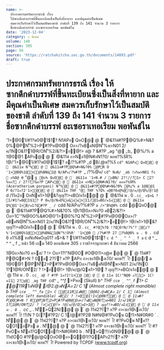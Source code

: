 ```yaml
---
name: >-
  ประกาศกรมทรัพยากรธรณี เรื่อง
  ให้ซากดึกดำบรรพ์ที่ขึ้นทะเบียนซึ่งเป็นสิ่งที่หายาก และมีคุณค่าเป็นพิเศษ
  สมควรเก็บรักษาไว้เป็นสมบัติของชาติ ลำดับที่ 139 ถึง 141 จำนวน 3 รายการ
  ชื่อซากดึกดำบรรพ์ อะเซอราเทอเรียม พอพันธ์ไน
date: '2023-12-04'
category: ง พิเศษ
volume: 140
section: 305
page: 56
source: 'https://ratchakitcha.soc.go.th/documents/14093.pdf'
draft: true
---
```


# ประกาศกรมทรัพยากรธรณี เรื่อง ให้ซากดึกดำบรรพ์ที่ขึ้นทะเบียนซึ่งเป็นสิ่งที่หายาก และมีคุณค่าเป็นพิเศษ สมควรเก็บรักษาไว้เป็นสมบัติของชาติ ลำดับที่ 139 ถึง 141 จำนวน 3 รายการ ชื่อซากดึกดำบรรพ์ อะเซอราเทอเรียม พอพันธ์ไน

'1>@01/#1?พ0@1$1? N1APอ QหO@ @  ํ @&11พ์#?P@Q%#>N&?0%@PN'็%2>P#?Pห@0@ Oล>/?คBคN@N'็%พ>N01 2/ค/1NO&1?1@R/ON'็%2/&?!>อ@!> ลํ@ ? &#?P _ag "@ _b_ ํ@%/% a 1@0@1 APอ@ @  ํ @&11พ์ อ>Nอ1@N#อN1?0/ พอพ?%$์R% !@/'1>@01/#1?พ0@1$1? ล/?%#?P _d B/.@พ?%$์ `cd^ N1APอ QหO@ @  ํ @&11พ์ N'็%@ @  ํ @&11พ์#?P@Q%#>N&?0% @PR O '1>@0Q%1@>@%BN&1@ N/APอ/?%#?P `_ /?%@ค/ `cd^ NลN/ _ab !อ%พ>N01 fc  ห%O@ `e "@ `g ํ@ห% QหO@ @  ํ @&11พ์ '1>N.# / ลBN/ 2?!/์/?1> C 2?%หล? / 2?!/์?&ค?P APอ@ @  ํ @&11พ์ อ>Nอ1@N#อN1?0/ พอพ?%$์R% (Aceratherium porpani) N'็%@ @  ํ @&11พ์#?P@Q%#>N&?0% ํ@%/% a 1@0@1 P 0/?1ห?2'1>ํ@@ @  ํ @&11พ์ THF "@ THF %?Q% อ@0?0อํ@%@!@/ค/@/Q%/@!1@ `d /11ค2อ OหNพ1>1@&?ญญ?!>คBO/ค1อ@ @  ํ @&11พ์ พ . 0 . `cc_ อ$>& ? 1/#1?พ0@1$1? P 0ค/@/NหO%อ&อค>11/@1คBO/ค1อ@ @  ํ @&11พ์ Q%@1'1>B/ค1?Q#?P _ / `cdd N/APอ/?%#?P `a />"B%@0% `cdd @QหO@ @  ํ @&11พ์#?P@Q%#>N&?0% !@/1@0ล>Nอ?0 คB2/&?!> Oล>1C'"N@0O%&#O@0'1>@0%?Q N'็%2>P#?Pห@0@Oล>/?คBคN@N'็%พ>N01 2/ค/1NO&1?1@R/ON'็%2/&?!>อ@!> !@/พ1>1@&?ญญ?!>คBO/ค1อ@ @  ํ @&11พ์ พ . 0 . `cc_ #?Q%?Q !?QO!N/?%"? @/?%'1>@0Q%1@>@%BN&1@N'็%!O%R' '1>@0  /?%#?P 27 ?%0@0% พ . 0 . `cd 6 อ1%B หลNอNพOญ01? อ$>& ? 1/#1?พ0@1$1? ` c d ^ _ ^ ^ _ f a ` c d ^ _ ^ ^ _ f _ หน้า 56 เลม 140 ตอนพิเศษ 305 ง ราชกิจจานุเบกษา 4 ธันวาคม 2566

1@0ล>Nอ?0 ค>ส/ ? !> Oล>1?!"N@0O #O@0!1>ก@ศ @ @  ํ @ 11พ์#?P@Q#>N ? 0อ 2?!/์? ค?P APอ อ>เซอ1@เอเ1ี0/ พอพ?! ์ ไ! ํ@/ a 1@0@1 @PN!็2>P#?Pห@0@Oล>/?คBคN@N!็พ>N01 2/ค/1NO 1?1@R/ON!็2/ ? !>อ@!> !@/ค/@/Qพ1>1@ ? ญญ?!>คBO/ค1อ@ @  ํ @ 11พ์ พ . 0 . `cc_ ลํ@ ? #?P 1ห?2!1>ํ@ @ @  ํ @ 11พ์ 1C!"N@0 ล?1> 1C!พ11 2?ฐ@ _ag THF `cd^ _ ^^_f_ >Pหล (Skull) _b^ THF `cce _ ^^_f` 1> C @11R1ลN@ /@2.@พNAอ 2/ C 1์ (Almost complete right mandible) _b_ THF `cce _ ^^_fa 1> C @11R1ลN@ O@02.@พNAอ 2/ C 1์ (Almost complete left mandible) คB2/ ? !>Q@1!1>@0N!็@ @  ํ @ 11พ์#?P@Q#>N ? 0@PN!็2>P#?Pห@0@Oล>/?คBคN@N!็พ>N01 2/ค/1NO 1?1@R/ON!็2/ ? !>อ@!> !@/ค/@/Qพ1>1@ ? ญญ?!>คBO/ค1อ@ @  ํ @ 11พ์ พ . 0 . `cc_ _ . N!็>Q2N/@ @  ํ @ 11พ์2?!/์? ค?P อ>เซอ1@เอเ1ี0/ พอพ?! ์ ไ! !?/N ? 0/?#?P2/ C 1์/@#?P2B N#N@#?PคOพ Q!1>N#0R#0 ` . N!็@ @  ํ @ 11พ์2?!/์? ค?P อ>เซอ1@เอเ1ี0/ พอพ?! ์ ไ! #?PคOพ N!็ค1?QO1อPล a . N!็@ @  ํ @ 11พ์2?!/์? ค?P อ>เซอ1@เอเ1ี0/ พอพ?! ์ ไ! #?PคOพ N!็ค1?QO1อ!1>N#0R#0 b . N!็>Q!?/อ0N@@ @  ํ @ 11พ์!OO #?Pํ@/@QOอO@อ>Q@1!?QAPอ2?!/์? ค?P อ>เซอ1@เอเ1ี0/ พอพ?! ์ ไ! Powered by TCPDF (www.tcpdf.org)
